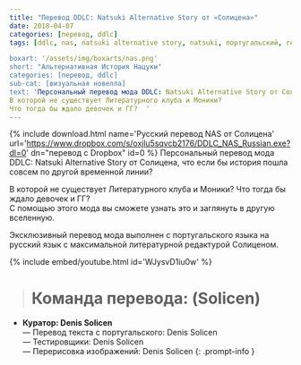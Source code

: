 ```yaml
---
title: "Перевод DDLC: Natsuki Alternative Story от «Солицена»"
date: 2018-04-07
categories: [перевод, ddlc]
tags: [ddlc, nas, natsuki alternative story, natsuki, португальский, ren'py]

boxart: '/assets/img/boxarts/nas.png'
short: "Альтернативная История Нацуки"
categories: [перевод, ddlc]
sub-cat: [визуальная новелла]
text: 'Персональный перевод мода DDLC: Natsuki Alternative Story от Солицена, что если бы история пошла совсем по другой временной линии?
В которой не существует Литературного клуба и Моники? 
Что тогда бы ждало девочек и ГГ?  '
---
```

{% include download.html name='Русский перевод NAS от Солицена' url='https://www.dropbox.com/s/oxjlu5sqvcb2176/DDLC_NAS_Russian.exe?dl=0' dn="перевод с Dropbox" id=0 %}
Персональный перевод мода DDLC: Natsuki Alternative Story от Солицена, что если бы история пошла совсем по другой временной линии?

В которой не существует Литературного клуба и Моники? 
Что тогда бы ждало девочек и ГГ?  
С помощью этого мода вы сможете узнать это и заглянуть в другую вселенную. 


Эксклюзивный перевод мода выполнен с португальского языка на русский язык с максимальной литературной редактурой Солиценом.

{% include embed/youtube.html id='WJysvD1iu0w' %}


> # **Команда перевода: (Solicen)**
* **Куратор: Denis Solicen** 
<br> — Перевод текста с португальского: Denis Solicen
<br> — Тестировщики: Denis Solicen
<br> — Перерисовка изображений: Denis Solicen
{: .prompt-info }